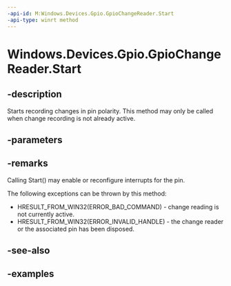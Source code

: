 ```yaml
---
-api-id: M:Windows.Devices.Gpio.GpioChangeReader.Start
-api-type: winrt method
---
```


<!-- Method syntax.
public void GpioChangeReader.Start()
-->

# Windows.Devices.Gpio.GpioChangeReader.Start

## -description
Starts recording changes in pin polarity. This method may only be called when change recording is not already active.

## -parameters

## -remarks
Calling Start() may enable or reconfigure interrupts for the pin.

The following exceptions can be thrown by this method:

* HRESULT_FROM_WIN32(ERROR_BAD_COMMAND) - change reading is not currently active.
* HRESULT_FROM_WIN32(ERROR_INVALID_HANDLE) - the change reader or the associated pin has been disposed.

## -see-also

## -examples

